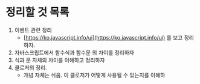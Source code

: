 # 정리할 것 목록

1. 이벤트 관련 정리
   * [https://ko.javascript.info/ui](https://ko.javascript.info/ui) 를 보고 정리하자.
2. 자바스크립트에서 함수식과 함수문 의 차이를 정리하자
3. 식과 문 자체의 차이를 이해하고 정리하자
4. 클로저의 정리.
   * 개념 자체는 쉬움. 이 클로저가 어떻게 사용될 수 있는지를 이해하

